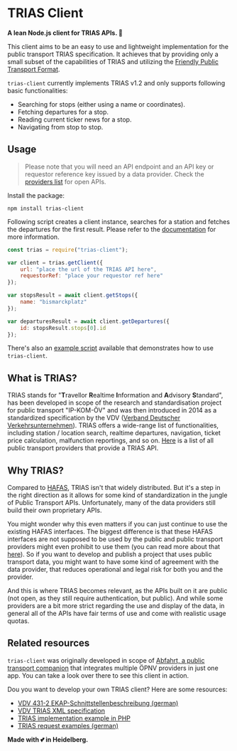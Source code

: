 # TRIAS Client

**A lean Node.js client for TRIAS APIs. 🚀**

This client aims to be an easy to use and lightweight implementation for the public transport TRIAS specification. It achieves that by providing only a small subset of the capabilities of TRIAS and utilizing the [Friendly Public Transport Format](https://github.com/public-transport/friendly-public-transport-format).

`trias-client` currently implements TRIAS v1.2 and only supports following basic functionalities:
- Searching for stops (either using a name or coordinates).
- Fetching departures for a stop.
- Reading current ticker news for a stop.
- Navigating from stop to stop.

## Usage

> Please note that you will need an API endpoint and an API key or requestor reference key issued by a data provider. Check the [providers list](https://github.com/andaryjo/trias-client/blob/main/docs/PROVIDERS.md) for open APIs.

Install the package:

```shell
npm install trias-client
```

Following script creates a client instance, searches for a station and fetches the departures for the first result. Please refer to the [documentation](https://github.com/andaryjo/trias-client/blob/main/docs/README.md) for more information.

```javascript
const trias = require("trias-client");

var client = trias.getClient({
    url: "place the url of the TRIAS API here",
    requestorRef: "place your requestor ref here"
});

var stopsResult = await client.getStops({
    name: "bismarckplatz"
});

var departuresResult = await client.getDepartures({
    id: stopsResult.stops[0].id
});
```

There's also an [example script](example.ts) available that demonstrates how to use `trias-client`.

## What is TRIAS?

TRIAS stands for "**T**ravellor **R**ealtime **I**nformation and **A**dvisory **S**tandard", has been developed in scope of the research and standardisation project for public transport "IP-KOM-ÖV" and was then introduced in 2014 as a standardized specification by the VDV ([Verband Deutscher Verkehrsunternehmen](https://de.wikipedia.org/wiki/Verband_Deutscher_Verkehrsunternehmen)). TRIAS offers a wide-range list of functionalities, including station / location search, realtime departures, navigation, ticket price calculation, malfunction reportings, and so on. [Here](https://github.com/andaryjo/trias-client/blob/main/docs/PROVIDERS.md) is a list of all public transport providers that provide a TRIAS API.

## Why TRIAS?

Compared to [HAFAS](https://github.com/public-transport/hafas-client), TRIAS isn't that widely distributed. But it's a step in the right direction as it allows for some kind of standardization in the jungle of Public Transport APIs. Unfortunately, many of the data providers still build their own proprietary APIs.

You might wonder why this even matters if you can just continue to use the existing HAFAS interfaces. The biggest difference is that these HAFAS interfaces are not supposed to be used by the public and public transport providers might even prohibit to use them (you can read more about that [here](https://github.com/public-transport/transport.rest/issues/4)). So if you want to develop and publish a project that uses public transport data, you might want to have some kind of agreement with the data provider, that reduces operational and legal risk for both you and the provider.

And this is where TRIAS becomes relevant, as the APIs built on it are public (not open, as they still require authentication, but public). And while some providers are a bit more strict regarding the use and display of the data, in general all of the APIs have fair terms of use and come with realistic usage quotas.

## Related resources

`trias-client` was originally developed in scope of [Abfahrt, a public transport companion](https://about.abfahrt.app) that integrates multiple ÖPNV providers in just one app. You can take a look over there to see this client in action.

Dou you want to develop your own TRIAS client? Here are some resources:
- [VDV 431-2 EKAP-Schnittstellenbeschreibung (german)](https://www.vdv.de/ip-kom-oev.aspx)
- [VDV TRIAS XML specification](https://github.com/VDVde/TRIAS)
- [TRIAS implementation example in PHP](https://www.vrn.de/opendata/node/118)
- [TRIAS request examples (german)](https://www.verbundlinie.at/fahrplan/rund-um-den-fahrplan/link-zum-fahrplan)

**Made with :two_hearts: in Heidelberg.**
